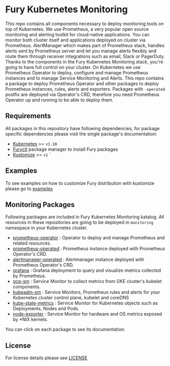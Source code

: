 # Fury Kubernetes Monitoring
 
This repo contains all components necessary to deploy monitoring tools on top of Kubernetes. We use Prometheus, a very popular open source monitoring and alerting toolkit for cloud-native applications. You can monitor both cluster itself and applications deployed on cluster via Prometheus. AlertManager which makes part of Prometheus stack, handles alerts sent by Prometheus server and let you manage alerts flexibly and route them through receiver integrations such as email, Slack or PagerDuty. Thanks to the components in the Fury Kubernetes Monitoring stack, you're going to have full control on your cluster. On Kubernetes we use Prometheus Operator to deploy, configure and manage Prometheus instances and to manage Service Monitoring and Alerts. This repo contains a package to deploy Prometheus Operator and other packages to deploy Prometheus instances, rules, alerts and exporters. Packages with `-operated` postfix are deployed via Operator's CRD, therefore you need Prometheus Operator up and running to be able to deploy them.  


## Requirements

All packages in this repository have following dependencies, for package specific dependencies please visit the single package's documentation:

- [Kubernetes](https://kubernetes.io) >= `v1.10`
- [Furyctl](https://github.com/sighup-io/furyctl) package manager to install Fury packages
- [Kustomize](https://github.com/kubernetes-sigs/kustomize) >= `v1` 
`

## Examples

To see examples on how to customize Fury distribution with kustomize please go to [examples](https://github.com/sighup-io/fury-kubernetes-monitoring/tree/master/examples)


##  Monitoring Packages 

Following packages are included in Fury Kubernetes Monitoring katalog. All resources in these repositories are going to be deployed in `monitoring` namespace in your Kubernetes cluster.

- [prometheus-operator](https://github.com/sighup-io/fury-kubernetes-monitoring/blob/master/prometheus-operator) : Operator to deploy and manage Prometheus and related resources.
- [prometheus-operated](https://github.com/sighup-io/fury-kubernetes-monitoring/blob/master/prometheus-operated) : Prometheus instance deployed with Prometheus Operator's CRD.
- [alertmanager-operated](https://github.com/sighup-io/fury-kubernetes-monitoring/blob/master/alertmanager-operated) : Alertmanager instance deployed with Prometheus Operator's CRD.
- [grafana](https://github.com/sighup-io/fury-kubernetes-monitoring/blob/master/grafana) : Grafana deployment to query and visualize metrics collected by Prometheus.
- [gcp-sm](https://github.com/sighup-io/fury-kubernetes-monitoring/blob/master/gcp-sm) : Service Monitor to collect metrics from GKE cluster's kubelet components.
- [kubeadm-sm](https://github.com/sighup-io/fury-kubernetes-monitoring/blob/master/kubeadm-sm) : Service Monitors, Prometheus rules and alerts for your Kubernetes cluster control plane, kubelet and coreDNS
- [kube-state-metrics](https://github.com/sighup-io/fury-kubernetes-monitoring/blob/master/kube-state-metrics) : Service Monitor for Kubernetes objects such as Deployments, Nodes and Pods.
- [node-exporter](https://github.com/sighup-io/fury-kubernetes-monitoring/blob/master/node-exporter) : Service Monitor for hardware and OS metrics exposed by \*NIX kernels.


You can click on each package to see its documentation.


## License

For license details please see [LICENSE](https://sighup.io/fury/license) 

